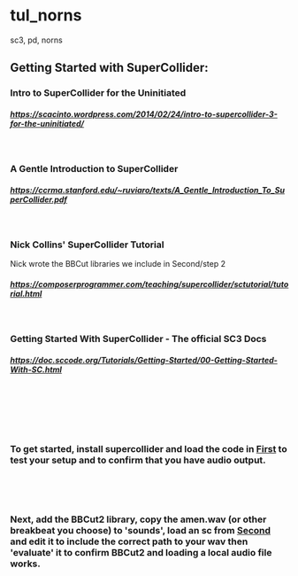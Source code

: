 # tul_norns
sc3, pd, norns
## Getting Started with SuperCollider:
####
###  Intro to SuperCollider for the Uninitiated
##### https://scacinto.wordpress.com/2014/02/24/intro-to-supercollider-3-for-the-uninitiated/
&nbsp;

### A Gentle Introduction to SuperCollider
##### https://ccrma.stanford.edu/~ruviaro/texts/A_Gentle_Introduction_To_SuperCollider.pdf
&nbsp;

### Nick Collins' SuperCollider Tutorial
Nick wrote the BBCut libraries we include in Second/step 2
##### https://composerprogrammer.com/teaching/supercollider/sctutorial/tutorial.html
&nbsp;

### Getting Started With SuperCollider - The official SC3 Docs
##### https://doc.sccode.org/Tutorials/Getting-Started/00-Getting-Started-With-SC.html
&nbsp;

&nbsp;

&nbsp;

### To get started, install supercollider and load the code in [First](First/README.md) to test your setup and to confirm that you have audio output.
&nbsp;

&nbsp;

### Next, add the BBCut2 library, copy the amen.wav (or other breakbeat you choose) to 'sounds', load an sc from [Second](Second/README.md) and edit it to include the correct path to your wav then 'evaluate' it to confirm BBCut2 and loading a local audio file works.
